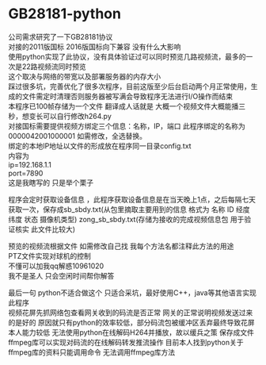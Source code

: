 # GB28181-python
公司需求研究了一下GB28181协议  
对接的2011版国标 2016版国标向下兼容 没有什么大影响  
使用python实现了此协议，没有具体验证过可以同时预览几路视频流，最多的一次是22路视频流同时预览  
这个取决与网络的带宽以及部署服务器的内存大小  
踩过很多坑，完善优化了很多次程序，目前这版至少后台启动两个月正常使用，生成的文件需定时清理否则服务器被写满会导致程序无法进行I/O操作而结束  
本程序已100帧存储为一个文件 翻译成人话就是 大概一个视频文件大概能播三秒，想变长可以自行修改h264.py  
对接国标需要提供视频方绑定三个信息：名称，IP，端口 此程序绑定的名称为 0000042001000001 如需修改，全选替换。  
绑定的本地IP地址以文件的形成放在程序同一目录config.txt  
内容为  
ip=192.168.1.1  
port=7890  
这是我瞎写的  只是举个栗子  
  
程序会定时获取设备信息 ，此程序获取设备信息是在当天晚上1点，之后每隔七天获取一次，保存成sb_sbdy.txt(从包里摘取主要用到的信息 格式为 名称 ID 经度 纬度 状态 摄像机类型) zong_sb_sbdy.txt(存储为接收的完成视频信息包 用于验证核实 此文件比较大)  
  
预览的视频流根据文件 如需修改自己找 我每个方法名都注释此方法的用途  
PTZ文件实现对球机的控制  
不懂可以加我qq解惑10961020   
我不是圣人 只会空闲时间帮你解答  
  
最后一句 python不适合做这个 只适合采坑，最好使用C++，java等其他语言实现此程序  
视频花屏先抓网络包查看网关收到的码流是否正常 网关的正常说明视频发送过来的是好的 原因就只有python的效率较低，部分码流包被缓冲区丢弃最终导致花屏  
本人能力较低 无法使用python在线解码H264并播放，故以缓兵之策 保存成文件  
ffmpeg库可以实现对码流的在线解码转发推流操作  目前本人找到python关于ffmpeg库的资料只能调用命令 无法调用ffmpeg库方法  

